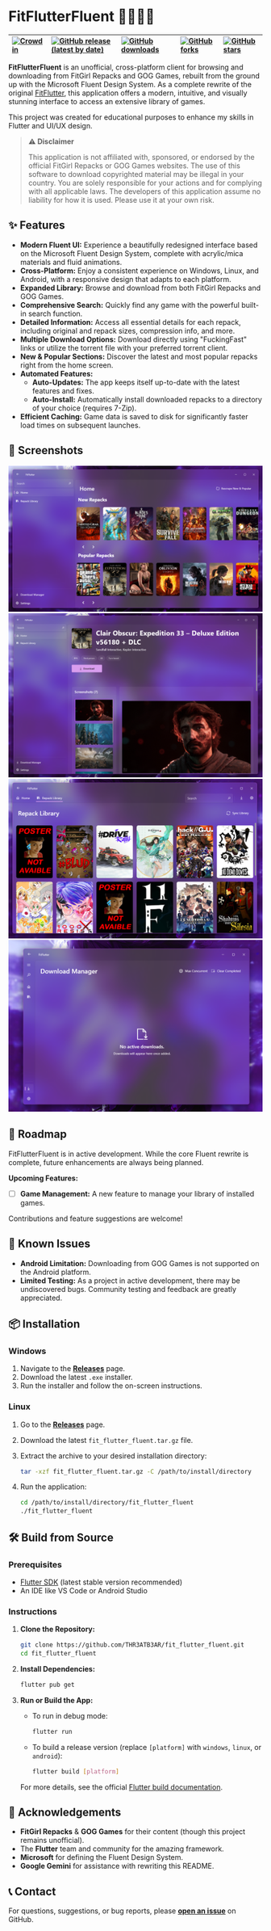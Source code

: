 # FitFlutterFluent 🏋️‍♀️🦋✨

| [![Crowdin](https://badges.crowdin.net/fit-flutter-fluent/localized.svg)](https://crowdin.com/project/fit-flutter-fluent) | [![GitHub release (latest by date)](https://img.shields.io/github/v/release/THR3ATB3AR/fit_flutter_fluent)](https://github.com/THR3ATB3AR/fit_flutter_fluent/releases/latest) | [![GitHub downloads](https://img.shields.io/github/downloads/THR3ATB3AR/fit_flutter_fluent/latest/total)](https://github.com/THR3ATB3AR/fit_flutter_fluent/releases/latest) | [![GitHub forks](https://img.shields.io/github/forks/THR3ATB3AR/fit_flutter_fluent)](https://github.com/THR3ATB3AR/fit_flutter_fluent/forks) | [![GitHub stars](https://img.shields.io/github/stars/THR3ATB3AR/fit_flutter_fluent)](https://github.com/THR3ATB3AR/fit_flutter_fluent/stargazers) |
| :------------------------------------------------------------------------------------------------------------------- | :----------------------------------------------------------------------------------------------------------------------------------------------------------------------- | :--------------------------------------------------------------------------------------------------------------------------------------------------------------------- | :-------------------------------------------------------------------------------------------------------------------------------------- | :------------------------------------------------------------------------------------------------------------------------------------------- |

**FitFlutterFluent** is an unofficial, cross-platform client for browsing and downloading from FitGirl Repacks and GOG Games, rebuilt from the ground up with the Microsoft Fluent Design System. As a complete rewrite of the original [FitFlutter](https://github.com/THR3ATB3AR/fit_flutter), this application offers a modern, intuitive, and visually stunning interface to access an extensive library of games.

This project was created for educational purposes to enhance my skills in Flutter and UI/UX design.

> **⚠️ Disclaimer**
>
> This application is not affiliated with, sponsored, or endorsed by the official FitGirl Repacks or GOG Games websites. The use of this software to download copyrighted material may be illegal in your country. You are solely responsible for your actions and for complying with all applicable laws. The developers of this application assume no liability for how it is used. Please use it at your own risk.

## ✨ Features

* **Modern Fluent UI:** Experience a beautifully redesigned interface based on the Microsoft Fluent Design System, complete with acrylic/mica materials and fluid animations.
* **Cross-Platform:** Enjoy a consistent experience on Windows, Linux, and Android, with a responsive design that adapts to each platform.
* **Expanded Library:** Browse and download from both FitGirl Repacks and GOG Games.
* **Comprehensive Search:** Quickly find any game with the powerful built-in search function.
* **Detailed Information:** Access all essential details for each repack, including original and repack sizes, compression info, and more.
* **Multiple Download Options:** Download directly using "FuckingFast" links or utilize the torrent file with your preferred torrent client.
* **New & Popular Sections:** Discover the latest and most popular repacks right from the home screen.
* **Automated Features:**
  * **Auto-Updates:** The app keeps itself up-to-date with the latest features and fixes.
  * **Auto-Install:** Automatically install downloaded repacks to a directory of your choice (requires 7-Zip).
* **Efficient Caching:** Game data is saved to disk for significantly faster load times on subsequent launches.

## 📸 Screenshots

![Home Page](assets/readme/1.png?raw=true)![Repack Details](assets/readme/2.png?raw=true)![Repack Library](assets/readme/3.png?raw=true)![Download Manager](assets/readme/4.png?raw=true)

## 🚀 Roadmap

FitFlutterFluent is in active development. While the core Fluent rewrite is complete, future enhancements are always being planned.

**Upcoming Features:**

* [ ] **Game Management:** A new feature to manage your library of installed games.

Contributions and feature suggestions are welcome!

## 🐛 Known Issues

* **Android Limitation:** Downloading from GOG Games is not supported on the Android platform.
* **Limited Testing:** As a project in active development, there may be undiscovered bugs. Community testing and feedback are greatly appreciated.

## 📦 Installation

### Windows

1. Navigate to the [**Releases**](https://github.com/THR3ATB3AR/fit_flutter_fluent/releases/latest) page.
2. Download the latest `.exe` installer.
3. Run the installer and follow the on-screen instructions.

### Linux

1. Go to the [**Releases**](https://github.com/THR3ATB3AR/fit_flutter_fluent/releases/latest) page.
2. Download the latest `fit_flutter_fluent.tar.gz` file.
3. Extract the archive to your desired installation directory:

    ```bash
    tar -xzf fit_flutter_fluent.tar.gz -C /path/to/install/directory
    ```

4. Run the application:

    ```bash
    cd /path/to/install/directory/fit_flutter_fluent
    ./fit_flutter_fluent
    ```

## 🛠️ Build from Source

### Prerequisites

* [Flutter SDK](https://docs.flutter.dev/get-started/install) (latest stable version recommended)
* An IDE like VS Code or Android Studio

### Instructions

1. **Clone the Repository:**

    ```bash
    git clone https://github.com/THR3ATB3AR/fit_flutter_fluent.git
    cd fit_flutter_fluent
    ```

2. **Install Dependencies:**

    ```bash
    flutter pub get
    ```

3. **Run or Build the App:**

    * To run in debug mode:

        ```bash
        flutter run
        ```

    * To build a release version (replace `[platform]` with `windows`, `linux`, or `android`):

        ```bash
        flutter build [platform]
        ```

    For more details, see the official [Flutter build documentation](https://docs.flutter.dev/deployment/build-guides).

## 🙏 Acknowledgements

* **FitGirl Repacks** & **GOG Games** for their content (though this project remains unofficial).
* The **Flutter** team and community for the amazing framework.
* **Microsoft** for defining the Fluent Design System.
* **Google Gemini** for assistance with rewriting this README.

## 📞 Contact

For questions, suggestions, or bug reports, please [**open an issue**](https://github.com/THR3ATB3AR/fit_flutter_fluent/issues) on GitHub.
